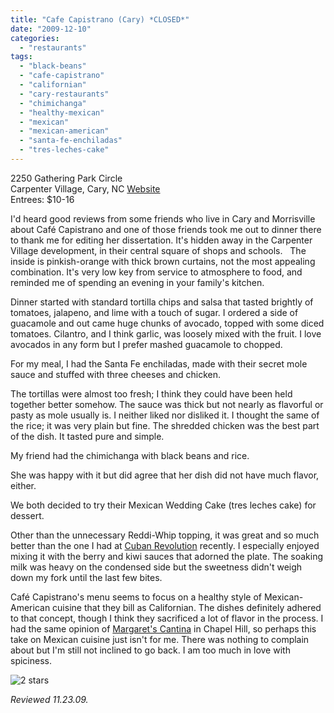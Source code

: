 ```yaml
---
title: "Cafe Capistrano (Cary) *CLOSED*"
date: "2009-12-10"
categories: 
  - "restaurants"
tags: 
  - "black-beans"
  - "cafe-capistrano"
  - "californian"
  - "cary-restaurants"
  - "chimichanga"
  - "healthy-mexican"
  - "mexican"
  - "mexican-american"
  - "santa-fe-enchiladas"
  - "tres-leches-cake"
---
```


2250 Gathering Park Circle\
Carpenter Village, Cary, NC
[Website](http://www.cafecapistrano.com)\
Entrees: $10-16

I'd heard good reviews from some friends who live in Cary and Morrisville about Café Capistrano and one of those friends took me out to dinner there to thank me for editing her dissertation. It's hidden away in the Carpenter Village development, in their central square of shops and schools.   The inside is pinkish-orange with thick brown curtains, not the most appealing combination. It's very low key from service to atmosphere to food, and reminded me of spending an evening in your family's kitchen.

Dinner started with standard tortilla chips and salsa that tasted brightly of tomatoes, jalapeno, and lime with a touch of sugar. I ordered a side of guacamole and out came huge chunks of avocado, topped with some diced tomatoes. Cilantro, and I think garlic, was loosely mixed with the fruit. I love avocados in any form but I prefer mashed guacamole to chopped.

For my meal, I had the Santa Fe enchiladas, made with their secret mole sauce and stuffed with three cheeses and chicken.

The tortillas were almost too fresh; I think they could have been held together better somehow. The sauce was thick but not nearly as flavorful or pasty as mole usually is. I neither liked nor disliked it. I thought the same of the rice; it was very plain but fine. The shredded chicken was the best part of the dish. It tasted pure and simple.

My friend had the chimichanga with black beans and rice.

She was happy with it but did agree that her dish did not have much flavor, either.

We both decided to try their Mexican Wedding Cake (tres leches cake) for dessert.

Other than the unnecessary Reddi-Whip topping, it was great and so much better than the one I had at [Cuban Revolution](http://www.thegourmez.com/?p=612) recently. I especially enjoyed mixing it with the berry and kiwi sauces that adorned the plate. The soaking milk was heavy on the condensed side but the sweetness didn't weigh down my fork until the last few bites.

Café Capistrano's menu seems to focus on a healthy style of Mexican-American cuisine that they bill as Californian. The dishes definitely adhered to that concept, though I think they sacrificed a lot of flavor in the process. I had the same opinion of [Margaret's Cantina](http://www.thegourmez.com/gourmez/restaurants/review.php?id=22&type=) in Chapel Hill, so perhaps this take on Mexican cuisine just isn't for me. There was nothing to complain about but I'm still not inclined to go back. I am too much in love with spiciness.

![2 stars](http://s3.amazonaws.com/thegourmez-wpmedia/2009/02/rating_chicken11.gif "rating_chicken11")

_Reviewed 11.23.09._
